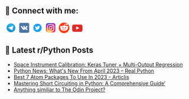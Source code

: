## 🔎 Connect with me:
[<img src="https://github.com/bullbesh/bullbesh/blob/main/images/Telegram.png" width="32" height="32" />](https://t.me/bullbesh)
[<img src="https://github.com/bullbesh/bullbesh/blob/main/images/VK.png" width="32" height="32" />](https://vk.com/bullbesh)
[<img src="https://github.com/bullbesh/bullbesh/blob/main/images/Twitter.png" width="32" height="32" />](https://twitter.com/bullbesh1)
[<img src="https://github.com/bullbesh/bullbesh/blob/main/images/Instagram.png" width="32" height="32" />](https://www.instagram.com/bullbesh)
[<img src="https://github.com/bullbesh/bullbesh/blob/main/images/Reddit.png" width="32" height="32" />](https://www.reddit.com/user/bullbesh)
[<img src="https://github.com/bullbesh/bullbesh/blob/main/images/YouTube.png" width="32" height="32" />](https://www.youtube.com/channel/UCtfjRs6uzgq5mfm8S06WTcg)

## 📕 Latest r/Python Posts
<!-- BLOG-POST-LIST:START -->
- [Space Instrument Calibration: Keras Tuner + Multi-Output Regression](https://www.reddit.com/r/Python/comments/13gkql0/space_instrument_calibration_keras_tuner/)
- [Python News: What&#39;s New From April 2023 – Real Python](https://www.reddit.com/r/Python/comments/13gk6gs/python_news_whats_new_from_april_2023_real_python/)
- [Best 7 Atom Packages To Use In 2023 - Articlis](https://www.reddit.com/r/Python/comments/13ghzwg/best_7_atom_packages_to_use_in_2023_articlis/)
- [Mastering Short Circuiting in Python: A Comprehensive Guide’](https://www.reddit.com/r/Python/comments/13gh8tn/mastering_short_circuiting_in_python_a/)
- [Anything similiar to The Odin Project?](https://www.reddit.com/r/Python/comments/13gffoz/anything_similiar_to_the_odin_project/)
<!-- BLOG-POST-LIST:END -->
